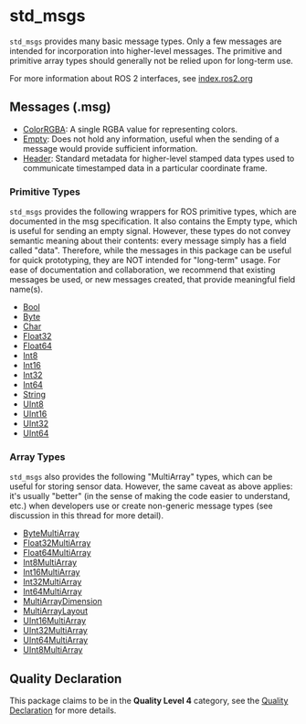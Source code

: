 # std_msgs

`std_msgs` provides many basic message types. Only a few messages are intended for incorporation into higher-level messages. The primitive and primitive array types should generally not be relied upon for long-term use.

For more information about ROS 2 interfaces, see [index.ros2.org](https://index.ros.org/doc/ros2/Concepts/About-ROS-Interfaces/)

## Messages (.msg)
* [ColorRGBA](msg/ColorRGBA.msg): A single RGBA value for representing colors.
* [Empty](msg/Empty.msg): Does not hold any information, useful when the sending of a message would provide sufficient information.
* [Header](msg/Header.msg): Standard metadata for higher-level stamped data types used to communicate timestamped data in a particular coordinate frame.

### Primitive Types
`std_msgs` provides the following wrappers for ROS primitive types, which are documented in the msg specification. It also contains the Empty type, which is useful for sending an empty signal. However, these types do not convey semantic meaning about their contents: every message simply has a field called "data". Therefore, while the messages in this package can be useful for quick prototyping, they are NOT intended for "long-term" usage. For ease of documentation and collaboration, we recommend that existing messages be used, or new messages created, that provide meaningful field name(s).

* [Bool](msg/Bool.msg)
* [Byte](msg/Byte.msg)
* [Char](msg/Char.msg)
* [Float32](msg/Float32.msg)
* [Float64](msg/Float64.msg)
* [Int8](msg/Int8.msg)
* [Int16](msg/Int16.msg)
* [Int32](msg/Int32.msg)
* [Int64](msg/Int64.msg)
* [String](msg/String.msg)
* [UInt8](msg/UInt8.msg)
* [UInt16](msg/UInt16.msg)
* [UInt32](msg/UInt32.msg)
* [UInt64](msg/UInt64.msg)

### Array Types
`std_msgs` also provides the following "MultiArray" types, which can be useful for storing sensor data. However, the same caveat as above applies: it's usually "better" (in the sense of making the code easier to understand, etc.) when developers use or create non-generic message types (see discussion in this thread for more detail).

* [ByteMultiArray](msg/ByteMultiArray.msg)
* [Float32MultiArray](msg/Float32MultiArray.msg)
* [Float64MultiArray](msg/Float64MultiArray.msg)
* [Int8MultiArray](msg/Int8MultiArray.msg)
* [Int16MultiArray](msg/Int16MultiArray.msg)
* [Int32MultiArray](msg/Int32MultiArray.msg)
* [Int64MultiArray](msg/Int64MultiArray.msg)
* [MultiArrayDimension](msg/MultiArrayDimension.msg)
* [MultiArrayLayout](msg/MultiArrayLayout.msg)
* [UInt16MultiArray](msg/UInt16MultiArray.msg)
* [UInt32MultiArray](msg/UInt32MultiArray.msg)
* [UInt64MultiArray](msg/UInt64MultiArray.msg)
* [UInt8MultiArray](msg/UInt8MultiArray.msg)

## Quality Declaration
This package claims to be in the **Quality Level 4** category, see the [Quality Declaration](QUALITY_DECLARATION.md) for more details.
